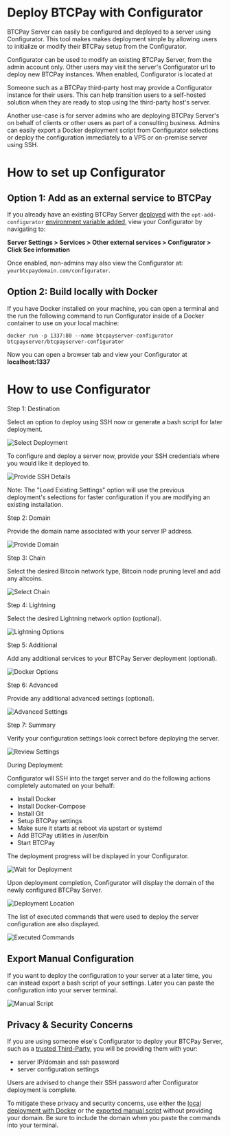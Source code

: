 # Deploy BTCPay with Configurator

BTCPay Server can easily be configured and deployed to a server using Configurator. This tool makes makes deployment simple by allowing users to initialize or modify their BTCPay setup from the Configurator.

Configurator can be used to modify an existing BTCPay Server, from the admin account only. Other users may visit the server's Configurator url to deploy new BTCPay instances. When enabled, Configurator is located at 

Someone such as a BTCPay third-party host may provide a Configurator instance for their users. This can help transition users to a self-hosted solution when they are ready to stop using the third-party host's server.

Another use-case is for server admins who are deploying BTCPay Server's on behalf of clients or other users as part of a consulting business. Admins can easily export a Docker deployment script from Configurator selections or deploy the configuration immediately to a VPS or on-premise server using SSH.

# How to set up Configurator

## Option 1: Add as an external service to BTCPay

If you already have an existing BTCPay Server [deployed](https://docs.btcpayserver.org/Deployment/) with the `opt-add-configurator` [environment variable added](https://docs.btcpayserver.org/FAQ/FAQ-Deployment#how-can-i-modify-or-deactivate-environment-variables), view your Configurator by navigating to: 

**Server Settings > Services > Other external services > Configurator > Click See information**

Once enabled, non-admins may also view the Configurator at: `yourbtcpaydomain.com/configurator`.

## Option 2: Build locally with Docker

If you have Docker installed on your machine, you can open a terminal and the run the following command to run Configurator inside of a Docker container to use on your local machine:

`docker run -p 1337:80 --name btcpayserver-configurator btcpayserver/btcpayserver-configurator`

Now you can open a browser tab and view your Configurator at **localhost:1337**

# How to use Configurator

Step 1: Destination

Select an option to deploy using SSH now or generate a bash script for later deployment.

![Select Deployment](./docs/img/ConfiguratorStep1.png)

To configure and deploy a server now, provide your SSH credentials where you would like it deployed to. 

![Provide SSH Details](./docs/img/ConfiguratorStep1ssh.png)

Note: The "Load Existing Settings" option will use the previous deployment's selections for faster configuration if you are modifying an existing installation.

Step 2: Domain

Provide the domain name associated with your server IP address.

![Provide Domain](./docs/img/ConfiguratorStep2.png)

Step 3: Chain

Select the desired Bitcoin network type, Bitcoin node pruning level and add any altcoins.

![Select Chain](./docs/img/ConfiguratorStep3.png)

Step 4: Lightning

Select the desired Lightning network option (optional).

![Lightning Options](./docs/img/ConfiguratorStep4.png)

Step 5: Additional

Add any additional services to your BTCPay Server deployment (optional).

![Docker Options](./docs/img/ConfiguratorStep5.png)

Step 6: Advanced

Provide any additional advanced settings (optional).

![Advanced Settings](./docs/img/ConfiguratorStep6.png)

Step 7: Summary

Verify your configuration settings look correct before deploying the server.

![Review Settings](./docs/img/ConfiguratorStep7.png)

During Deployment:

Configurator will SSH into the target server and do the following actions completely automated on your behalf:

- Install Docker
- Install Docker-Compose
- Install Git
- Setup BTCPay settings
- Make sure it starts at reboot via upstart or systemd
- Add BTCPay utilities in /user/bin
- Start BTCPay

The deployment progress will be displayed in your Configurator.

![Wait for Deployment](./docs/img/ConfiguratorDeploy1.png)

Upon deployment completion, Configurator will display the domain of the newly configured BTCPay Server.

![Deployment Location](./docs/img/ConfiguratorDeploy2.png)

The list of executed commands that were used to deploy the server configuration are also displayed.

![Executed Commands](./docs/img/ConfiguratorDeploy3.png)

## Export Manual Configuration

If you want to deploy the configuration to your server at a later time, you can instead export a bash script of your settings. Later you can paste the configuration into your server terminal. 

![Manual Script](./docs/img/ConfiguratorDeployManual.png)

## Privacy & Security Concerns

If you are using someone else's Configurator to deploy your BTCPay Server, such as a [trusted Third-Party](https://docs.btcpayserver.org/ThirdParty/), you will be providing them with your:

- server IP/domain and ssh password
- server configuration settings

Users are advised to change their SSH password after Configurator deployment is complete.

To mitigate these privacy and security concerns, use either the [local deployment with Docker](#option-2-build-locally-with-Docker) or the [exported manual script](#export-manual-configuration) without providing your domain. Be sure to include the domain when you paste the commands into your terminal. 

